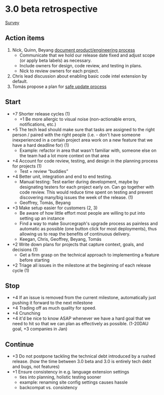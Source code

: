 # 3.0 beta retrospective

[Survey](https://docs.google.com/forms/d/e/1FAIpQLSceowJsPCfow-7cwSiQk4xpQkwu_az6sQ2xIWbSLGEbnLePMQ/viewform?usp=sf_link)

## Action items

1. Nick, Quinn, Beyang [document product/engineering process](https://github.com/sourcegraph/sourcegraph/pull/1961)
    - Communicate that we hold our release date fixed and adjust scope (or apply beta labels) as necessary.
    - Include owners for design, code review, and testing in plans.
    - Nick to review owners for each project.
2. Chris lead discussion about enabling basic code intel extension by default.
3. Tomás propose a plan for [safe update process](https://github.com/sourcegraph/sourcegraph/pull/2014)

## Start

* +7 Shorter release cycles (1)
   * +1 Be more allergic to visual noise (non-actionable errors, notifications, etc.)
* +5 The tech lead should make sure that tasks are assigned to the right person / paired with the right people (i.e. - don't have someone inexperienced in a certain project area work on a new feature that we have a hard deadline for) (1)
   * Example: refactor in area that wasn't familiar with, someone else on the team had a lot more context on that area
* +4 Account for code review, testing, and design in the planning process for projects (1)
   * Test + review “buddies”
* +4 Better unit, integration and end to end testing. 
   * Manual testing: Test earlier during development, maybe by designating testers for each project early on. Can go together with code review. This would reduce time spent on testing and prevent discovering many/big issues the week of the release. (1)
   * Geoffrey, Tomás, Beyang
* +3 Make setup easier for customers (2, 3)
   * Be aware of how little effort most people are willing to put into setting up an instance
   * Find a way to make Sourcegraph's upgrade process as painless and automatic as possible (one button click for most deployments), thus allowing us to reap the benefits of continuous delivery.
   * Keegan, Chris, Geoffrey, Beyang, Tomás
* +2 Write down plans for projects that capture context, goals, and decisions (1)
   * Get a firm grasp on the technical approach to implementing a feature before starting
* +2 Triage all issues in the milestone at the beginning of each release cycle (1)

## Stop

* +4 If an issue is removed from the current milestone, automatically just pushing it forward to the next milestone
* +4 Trading off as much quality for speed.
* +4 Crunching
* +4 it'd be nice to know ASAP whenever we have a hard goal that we need to hit so that we can plan as effectively as possible. (1-20DAU goal, +3 companies in Jan)

## Continue

* +3 Do not postpone tackling the technical debt introduced by a rushed release. (how the time between 3.0 beta and 3.0 is entirely tech debt and bugs, not features)
* +1 Ensure consistency in e.g. language extension settings
   * ties into planning, holistic testing sooner
   * example: renaming site config settings causes hassle
   * backcompat vs. consistency
